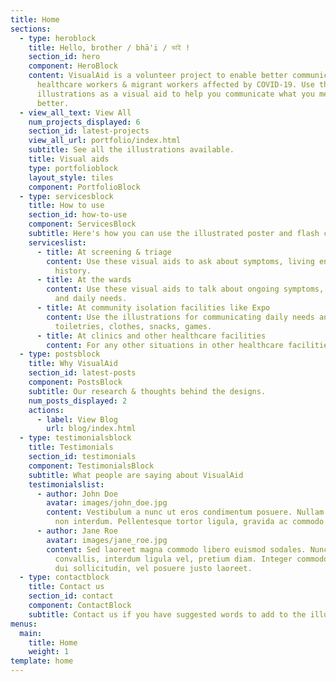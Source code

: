 ```yaml
---
title: Home
sections:
  - type: heroblock
    title: Hello, brother / bhā'i / ভাই !
    section_id: hero
    component: HeroBlock
    content: VisualAid is a volunteer project to enable better communication between
      healthcare workers & migrant workers affected by COVID-19. Use the
      illustrations as a visual aid to help you communicate what you mean,
      better.
  - view_all_text: View All
    num_projects_displayed: 6
    section_id: latest-projects
    view_all_url: portfolio/index.html
    subtitle: See all the illustrations available.
    title: Visual aids
    type: portfolioblock
    layout_style: tiles
    component: PortfolioBlock
  - type: servicesblock
    title: How to use
    section_id: how-to-use
    component: ServicesBlock
    subtitle: Here's how you can use the illustrated poster and flash cards
    serviceslist:
      - title: At screening & triage
        content: Use these visual aids to ask about symptoms, living environment, travel
          history.
      - title: At the wards
        content: Use these visual aids to talk about ongoing symptoms, health markers
          and daily needs.
      - title: At community isolation facilities like Expo
        content: Use the illustrations for communicating daily needs and wants, like
          toiletries, clothes, snacks, games.
      - title: At clinics and other healthcare facilities
        content: For any other situations in other healthcare facilities.
  - type: postsblock
    title: Why VisualAid
    section_id: latest-posts
    component: PostsBlock
    subtitle: Our research & thoughts behind the designs.
    num_posts_displayed: 2
    actions:
      - label: View Blog
        url: blog/index.html
  - type: testimonialsblock
    title: Testimonials
    section_id: testimonials
    component: TestimonialsBlock
    subtitle: What people are saying about VisualAid
    testimonialslist:
      - author: John Doe
        avatar: images/john_doe.jpg
        content: Vestibulum a nunc ut eros condimentum posuere. Nullam dapibus quis nunc
          non interdum. Pellentesque tortor ligula, gravida ac commodo eu.
      - author: Jane Roe
        avatar: images/jane_roe.jpg
        content: Sed laoreet magna commodo libero euismod sodales. Nunc ac libero
          convallis, interdum ligula vel, pretium diam. Integer commodo sem at
          dui sollicitudin, vel posuere justo laoreet.
  - type: contactblock
    title: Contact us
    section_id: contact
    component: ContactBlock
    subtitle: Contact us if you have suggested words to add to the illustrations!
menus:
  main:
    title: Home
    weight: 1
template: home
---
```

